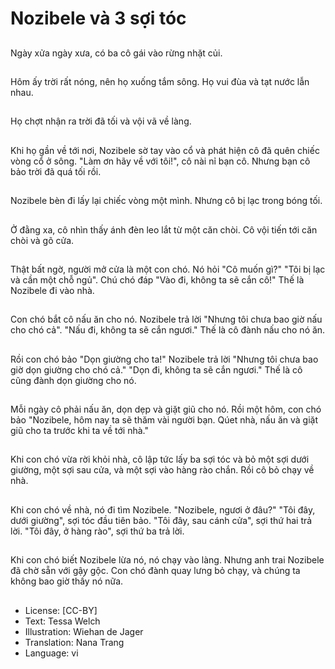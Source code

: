 # Nozibele và 3 sợi tóc

##
Ngày xửa ngày xưa, có ba cô gái vào rừng nhặt củi.

##
Hôm ấy trời rất nóng, nên họ xuống tắm sông. Họ vui đùa và tạt nước lẫn nhau.

##
Họ chợt nhận ra trời đã tối và vội vã về làng.

##
Khi họ gần về tới nơi, Nozibele sờ tay vào cổ và phát hiện cô đã quên chiếc vòng cổ ở sông. "Làm ơn hãy về với tôi!", cô nài nỉ bạn cô. Nhưng bạn cô bảo trời đã quá tối rồi.

##
Nozibele bèn đi lấy lại chiếc vòng một mình. Nhưng cô bị lạc trong bóng tối.

##
Ở đằng xa, cô nhìn thấy ánh đèn leo lắt từ một căn chòi. Cô vội tiến tới căn chòi và gõ cửa.

##
Thật bất ngờ, người mở cửa là một con chó. Nó hỏi "Cô muốn gì?" "Tôi bị lạc và cần một chỗ ngủ". Chú chó đáp "Vào đi, không ta sẽ cắn cô!" Thế là Nozibele đi vào nhà.

##
Con chó bắt cô nấu ăn cho nó. Nozibele trả lời "Nhưng tôi chưa bao giờ nấu cho chó cả". "Nấu đi, không ta sẽ cắn ngươi." Thế là cô đành nấu cho nó ăn.

##
Rồi con chó bảo "Dọn giường cho ta!" Nozibele trả lời "Nhưng tôi chưa bao giờ dọn giường cho chó cả." "Dọn đi, không ta sẽ cắn ngươi." Thế là cô cũng đành dọn giường cho nó.

##
Mỗi ngày cô phải nấu ăn, dọn dẹp và giặt giũ cho nó. Rồi một hôm, con chó bảo "Nozibele, hôm nay ta sẽ thăm vài người bạn. Qúet nhà, nấu ăn và giặt giũ cho ta trước khi ta về tới nhà."

##
Khi con chó vừa rời khỏi nhà, cô lập tức lấy ba sợi tóc và bỏ một sợi dưới giường, một sợi sau cửa, và một sợi vào hàng rào chắn. Rồi cô bỏ chạy về nhà.

##
Khi con chó về nhà, nó đi tìm Nozibele. "Nozibele, ngươi ở đâu?" "Tôi đây, dưới giường", sợi tóc đầu tiên bảo. "Tôi đây, sau cánh cửa", sợi thứ hai trả lời. "Tôi đây, ở hàng rào", sợi thứ ba trả lời.

##
Khi con chó biết Nozibele lừa nó, nó chạy vào làng. Nhưng anh trai Nozibele đã chờ sẵn với gậy gộc. Con chó đành quay lưng bỏ chạy, và chúng ta không bao giờ thấy nó nữa.

##
* License: [CC-BY]
* Text: Tessa Welch
* Illustration: Wiehan de Jager
* Translation: Nana Trang
* Language: vi
